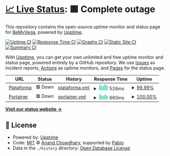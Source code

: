 # [📈 Live Status](https://BeMyVega.github.io/core-upptime): <!--live status--> **🟥 Complete outage**

This repository contains the open-source uptime monitor and status page for [BeMyVega](https://BeMyVega.github.io/core-upptime), powered by [Upptime](https://github.com/upptime/upptime).

[![Uptime CI](https://github.com/BeMyVega/core-upptime/workflows/Uptime%20CI/badge.svg)](https://github.com/BeMyVega/core-upptime/actions?query=workflow%3A%22Uptime+CI%22)
[![Response Time CI](https://github.com/BeMyVega/core-upptime/workflows/Response%20Time%20CI/badge.svg)](https://github.com/BeMyVega/core-upptime/actions?query=workflow%3A%22Response+Time+CI%22)
[![Graphs CI](https://github.com/BeMyVega/core-upptime/workflows/Graphs%20CI/badge.svg)](https://github.com/BeMyVega/core-upptime/actions?query=workflow%3A%22Graphs+CI%22)
[![Static Site CI](https://github.com/BeMyVega/core-upptime/workflows/Static%20Site%20CI/badge.svg)](https://github.com/BeMyVega/core-upptime/actions?query=workflow%3A%22Static+Site+CI%22)
[![Summary CI](https://github.com/BeMyVega/core-upptime/workflows/Summary%20CI/badge.svg)](https://github.com/BeMyVega/core-upptime/actions?query=workflow%3A%22Summary+CI%22)

With [Upptime](https://upptime.js.org), you can get your own unlimited and free uptime monitor and status page, powered entirely by a GitHub repository. We use [Issues](https://github.com/BeMyVega/core-upptime/issues) as incident reports, [Actions](https://github.com/BeMyVega/core-upptime/actions) as uptime monitors, and [Pages](https://BeMyVega.github.io/core-upptime) for the status page.

<!--start: status pages-->
<!-- This summary is generated by Upptime (https://github.com/upptime/upptime) -->
<!-- Do not edit this manually, your changes will be overwritten -->
<!-- prettier-ignore -->
| URL | Status | History | Response Time | Uptime |
| --- | ------ | ------- | ------------- | ------ |
| <img alt="" src="https://icons.duckduckgo.com/ip3/platform.bemyvega.com.ico" height="13"> [Plataforma](https://platform.bemyvega.com) | 🟥 Down | [plataforma.yml](https://github.com/BeMyVega/core-upptime/commits/HEAD/history/plataforma.yml) | <details><summary><img alt="Response time graph" src="./graphs/plataforma/response-time-week.png" height="20"> 526ms</summary><br><a href="https://BeMyVega.github.io/core-upptime/history/plataforma"><img alt="Response time 519" src="https://img.shields.io/endpoint?url=https%3A%2F%2Fraw.githubusercontent.com%2FBeMyVega%2Fcore-upptime%2FHEAD%2Fapi%2Fplataforma%2Fresponse-time.json"></a><br><a href="https://BeMyVega.github.io/core-upptime/history/plataforma"><img alt="24-hour response time 444" src="https://img.shields.io/endpoint?url=https%3A%2F%2Fraw.githubusercontent.com%2FBeMyVega%2Fcore-upptime%2FHEAD%2Fapi%2Fplataforma%2Fresponse-time-day.json"></a><br><a href="https://BeMyVega.github.io/core-upptime/history/plataforma"><img alt="7-day response time 526" src="https://img.shields.io/endpoint?url=https%3A%2F%2Fraw.githubusercontent.com%2FBeMyVega%2Fcore-upptime%2FHEAD%2Fapi%2Fplataforma%2Fresponse-time-week.json"></a><br><a href="https://BeMyVega.github.io/core-upptime/history/plataforma"><img alt="30-day response time 522" src="https://img.shields.io/endpoint?url=https%3A%2F%2Fraw.githubusercontent.com%2FBeMyVega%2Fcore-upptime%2FHEAD%2Fapi%2Fplataforma%2Fresponse-time-month.json"></a><br><a href="https://BeMyVega.github.io/core-upptime/history/plataforma"><img alt="1-year response time 519" src="https://img.shields.io/endpoint?url=https%3A%2F%2Fraw.githubusercontent.com%2FBeMyVega%2Fcore-upptime%2FHEAD%2Fapi%2Fplataforma%2Fresponse-time-year.json"></a></details> | <details><summary><a href="https://BeMyVega.github.io/core-upptime/history/plataforma">99.99%</a></summary><a href="https://BeMyVega.github.io/core-upptime/history/plataforma"><img alt="All-time uptime 99.96%" src="https://img.shields.io/endpoint?url=https%3A%2F%2Fraw.githubusercontent.com%2FBeMyVega%2Fcore-upptime%2FHEAD%2Fapi%2Fplataforma%2Fuptime.json"></a><br><a href="https://BeMyVega.github.io/core-upptime/history/plataforma"><img alt="24-hour uptime 99.96%" src="https://img.shields.io/endpoint?url=https%3A%2F%2Fraw.githubusercontent.com%2FBeMyVega%2Fcore-upptime%2FHEAD%2Fapi%2Fplataforma%2Fuptime-day.json"></a><br><a href="https://BeMyVega.github.io/core-upptime/history/plataforma"><img alt="7-day uptime 99.99%" src="https://img.shields.io/endpoint?url=https%3A%2F%2Fraw.githubusercontent.com%2FBeMyVega%2Fcore-upptime%2FHEAD%2Fapi%2Fplataforma%2Fuptime-week.json"></a><br><a href="https://BeMyVega.github.io/core-upptime/history/plataforma"><img alt="30-day uptime 100.00%" src="https://img.shields.io/endpoint?url=https%3A%2F%2Fraw.githubusercontent.com%2FBeMyVega%2Fcore-upptime%2FHEAD%2Fapi%2Fplataforma%2Fuptime-month.json"></a><br><a href="https://BeMyVega.github.io/core-upptime/history/plataforma"><img alt="1-year uptime 99.96%" src="https://img.shields.io/endpoint?url=https%3A%2F%2Fraw.githubusercontent.com%2FBeMyVega%2Fcore-upptime%2FHEAD%2Fapi%2Fplataforma%2Fuptime-year.json"></a></details>
| <img alt="" src="https://icons.duckduckgo.com/ip3/portainer.bemyvega.com.ico" height="13"> [Portainer](https://portainer.bemyvega.com) | 🟥 Down | [portainer.yml](https://github.com/BeMyVega/core-upptime/commits/HEAD/history/portainer.yml) | <details><summary><img alt="Response time graph" src="./graphs/portainer/response-time-week.png" height="20"> 660ms</summary><br><a href="https://BeMyVega.github.io/core-upptime/history/portainer"><img alt="Response time 618" src="https://img.shields.io/endpoint?url=https%3A%2F%2Fraw.githubusercontent.com%2FBeMyVega%2Fcore-upptime%2FHEAD%2Fapi%2Fportainer%2Fresponse-time.json"></a><br><a href="https://BeMyVega.github.io/core-upptime/history/portainer"><img alt="24-hour response time 582" src="https://img.shields.io/endpoint?url=https%3A%2F%2Fraw.githubusercontent.com%2FBeMyVega%2Fcore-upptime%2FHEAD%2Fapi%2Fportainer%2Fresponse-time-day.json"></a><br><a href="https://BeMyVega.github.io/core-upptime/history/portainer"><img alt="7-day response time 660" src="https://img.shields.io/endpoint?url=https%3A%2F%2Fraw.githubusercontent.com%2FBeMyVega%2Fcore-upptime%2FHEAD%2Fapi%2Fportainer%2Fresponse-time-week.json"></a><br><a href="https://BeMyVega.github.io/core-upptime/history/portainer"><img alt="30-day response time 625" src="https://img.shields.io/endpoint?url=https%3A%2F%2Fraw.githubusercontent.com%2FBeMyVega%2Fcore-upptime%2FHEAD%2Fapi%2Fportainer%2Fresponse-time-month.json"></a><br><a href="https://BeMyVega.github.io/core-upptime/history/portainer"><img alt="1-year response time 618" src="https://img.shields.io/endpoint?url=https%3A%2F%2Fraw.githubusercontent.com%2FBeMyVega%2Fcore-upptime%2FHEAD%2Fapi%2Fportainer%2Fresponse-time-year.json"></a></details> | <details><summary><a href="https://BeMyVega.github.io/core-upptime/history/portainer">100.00%</a></summary><a href="https://BeMyVega.github.io/core-upptime/history/portainer"><img alt="All-time uptime 99.96%" src="https://img.shields.io/endpoint?url=https%3A%2F%2Fraw.githubusercontent.com%2FBeMyVega%2Fcore-upptime%2FHEAD%2Fapi%2Fportainer%2Fuptime.json"></a><br><a href="https://BeMyVega.github.io/core-upptime/history/portainer"><img alt="24-hour uptime 100.00%" src="https://img.shields.io/endpoint?url=https%3A%2F%2Fraw.githubusercontent.com%2FBeMyVega%2Fcore-upptime%2FHEAD%2Fapi%2Fportainer%2Fuptime-day.json"></a><br><a href="https://BeMyVega.github.io/core-upptime/history/portainer"><img alt="7-day uptime 100.00%" src="https://img.shields.io/endpoint?url=https%3A%2F%2Fraw.githubusercontent.com%2FBeMyVega%2Fcore-upptime%2FHEAD%2Fapi%2Fportainer%2Fuptime-week.json"></a><br><a href="https://BeMyVega.github.io/core-upptime/history/portainer"><img alt="30-day uptime 100.00%" src="https://img.shields.io/endpoint?url=https%3A%2F%2Fraw.githubusercontent.com%2FBeMyVega%2Fcore-upptime%2FHEAD%2Fapi%2Fportainer%2Fuptime-month.json"></a><br><a href="https://BeMyVega.github.io/core-upptime/history/portainer"><img alt="1-year uptime 99.96%" src="https://img.shields.io/endpoint?url=https%3A%2F%2Fraw.githubusercontent.com%2FBeMyVega%2Fcore-upptime%2FHEAD%2Fapi%2Fportainer%2Fuptime-year.json"></a></details>

<!--end: status pages-->

[**Visit our status website →**](https://BeMyVega.github.io/core-upptime)

## 📄 License

- Powered by: [Upptime](https://github.com/upptime/upptime)
- Code: [MIT](./LICENSE) © [Anand Chowdhary](https://anandchowdhary.com), supported by [Pabio](https://pabio.com)
- Data in the `./history` directory: [Open Database License](https://opendatacommons.org/licenses/odbl/1-0/)
